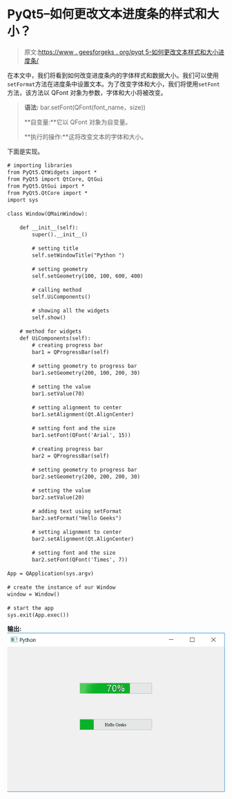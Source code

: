 # PyQt5–如何更改文本进度条的样式和大小？

> 原文:[https://www . geesforgeks . org/pyqt 5-如何更改文本样式和大小进度条/](https://www.geeksforgeeks.org/pyqt5-how-to-change-style-and-size-of-text-progress-bar/)

在本文中，我们将看到如何改变进度条内的字体样式和数据大小。我们可以使用`setFormat`方法在进度条中设置文本。为了改变字体和大小，我们将使用`setFont`方法，该方法以 QFont 对象为参数，字体和大小将被改变。

> **语法:** bar.setFont(QFont(font_name，size))
> 
> **自变量:**它以 QFont 对象为自变量。
> 
> **执行的操作:**这将改变文本的字体和大小。

下面是实现。

```
# importing libraries
from PyQt5.QtWidgets import * 
from PyQt5 import QtCore, QtGui
from PyQt5.QtGui import * 
from PyQt5.QtCore import * 
import sys

class Window(QMainWindow):

    def __init__(self):
        super().__init__()

        # setting title
        self.setWindowTitle("Python ")

        # setting geometry
        self.setGeometry(100, 100, 600, 400)

        # calling method
        self.UiComponents()

        # showing all the widgets
        self.show()

    # method for widgets
    def UiComponents(self):
        # creating progress bar
        bar1 = QProgressBar(self)

        # setting geometry to progress bar
        bar1.setGeometry(200, 100, 200, 30)

        # setting the value
        bar1.setValue(70)

        # setting alignment to center
        bar1.setAlignment(Qt.AlignCenter)

        # setting font and the size
        bar1.setFont(QFont('Arial', 15))

        # creating progress bar
        bar2 = QProgressBar(self)

        # setting geometry to progress bar
        bar2.setGeometry(200, 200, 200, 30)

        # setting the value
        bar2.setValue(20)

        # adding text using setFormat
        bar2.setFormat("Hello Geeks")

        # setting alignment to center
        bar2.setAlignment(Qt.AlignCenter)

        # setting font and the size
        bar2.setFont(QFont('Times', 7))

App = QApplication(sys.argv)

# create the instance of our Window
window = Window()

# start the app
sys.exit(App.exec())
```

**输出:**
![](img/a1ddb7fdc0cb972a7c109a5d55c7dd04.png)